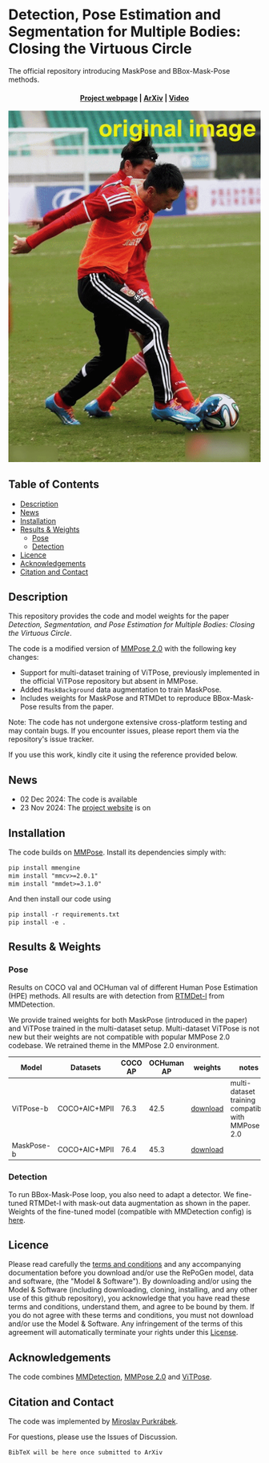 <!-- omit in toc -->
# Detection, Pose Estimation and Segmentation for Multiple Bodies: Closing the Virtuous Circle

The official repository introducing MaskPose and BBox-Mask-Pose methods.

<h4 align="center">
  <a href="https://mirapurkrabek.github.io/BBox-Mask-Pose/">Project webpage</a> |
  <a href="https://arxiv.org/abs/2307.06737">ArXiv</a> | 
  <a href="https://youtu.be/U05yUP4b2LQ">Video</a>

  <br/>
  <br/>
  <img src="images/004806_BMP.gif" alt="BBox-Mask-Pose loop">
</h4>

<!-- omit in toc -->
## Table of Contents
- [Description](#description)
- [News](#news)
- [Installation](#installation)
- [Results \& Weights](#results--weights)
  - [Pose](#pose)
  - [Detection](#detection)
- [Licence](#licence)
- [Acknowledgements](#acknowledgements)
- [Citation and Contact](#citation-and-contact)


## Description

This repository provides the code and model weights for the paper *Detection, Segmentation, and Pose Estimation for Multiple Bodies: Closing the Virtuous Circle*.

The code is a modified version of [MMPose 2.0](https://github.com/open-mmlab/mmpose) with the following key changes:
- Support for multi-dataset training of ViTPose, previously implemented in the official ViTPose repository but absent in MMPose.
- Added `MaskBackground` data augmentation to train MaskPose.
- Includes weights for MaskPose and RTMDet to reproduce BBox-Mask-Pose results from the paper.

Note: The code has not undergone extensive cross-platform testing and may contain bugs. If you encounter issues, please report them via the repository's issue tracker.

If you use this work, kindly cite it using the reference provided below.

## News

- 02 Dec 2024: The code is available
- 23 Nov 2024: The [project website](https://MiraPurkrabek.github.io/BBox-Mask-Pose) is on


## Installation
  
The code builds on [MMPose](https://github.com/open-mmlab/mmpose). Install its dependencies simply with:

```console
pip install mmengine
mim install "mmcv>=2.0.1"
mim install "mmdet>=3.1.0"
```

And then install our code using 

```console
pip install -r requirements.txt
pip install -e .
```

## Results & Weights

### Pose

Results on COCO val and OCHuman val of different Human Pose Estimation (HPE) methods. All results are with detection from [RTMDet-l](https://github.com/open-mmlab/mmdetection/tree/main/configs/rtmdet) from MMDetection.

We provide trained weights for both MaskPose (introduced in the paper) and ViTPose trained in the multi-dataset setup. Multi-dataset ViTPose is not new but their weights are not compatible with popular MMPose 2.0 codebase. We retrained theme in the MMPose 2.0 environment. 

| Model      | Datasets      | COCO AP | OCHuman AP | weights | notes                                             |
| ---------- | ------------- | ------- | ---------- | ------- | ------------------------------------------------- |
| ViTPose-b  | COCO+AIC+MPII | 76.3    | 42.5       | [download](https://drive.google.com/file/d/1Y6kSpl-RkdYtv9vsCogZpQW1RWyPKzwS/view?usp=sharing)    | multi-dataset training compatible with MMPose 2.0 |
| MaskPose-b | COCO+AIC+MPII | 76.4    | 45.3       | [download](https://drive.google.com/file/d/1aq8eVxDH8yMIDiH66neXQXE6_lCWfGb0/view?usp=sharing)    |                                                   |

### Detection

To run BBox-Mask-Pose loop, you also need to adapt a detector. We fine-tuned RTMDet-l with mask-out data augmentation as shown in the paper. Weights of the fine-tuned model (compatible with MMDetection config) is [here](https://drive.google.com/file/d/1edMVlIgxT0E3lAYtgKipjWhfOmMfFepR/view?usp=sharing). 


## Licence

Please read carefully the [terms and conditions](./LICENSE) and any accompanying documentation before you download and/or use the RePoGen model, data and software, (the "Model & Software"). By downloading and/or using the Model & Software (including downloading, cloning, installing, and any other use of this github repository), you acknowledge that you have read these terms and conditions, understand them, and agree to be bound by them. If you do not agree with these terms and conditions, you must not download and/or use the Model & Software. Any infringement of the terms of this agreement will automatically terminate your rights under this [License](./LICENSE).

## Acknowledgements

The code combines [MMDetection](https://github.com/open-mmlab/mmdetection), [MMPose 2.0](https://github.com/open-mmlab/mmpose) and [ViTPose](https://github.com/ViTAE-Transformer/ViTPose).

## Citation and Contact

The code was implemented by [Miroslav Purkrábek]([htt]https://mirapurkrabek.github.io/).

For questions, please use the Issues of Discussion.

```
BibTeX will be here once submitted to ArXiv 
``````